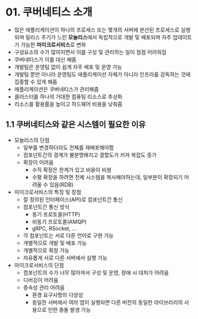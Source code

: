 # 01. 쿠버네티스 소개


* 많은 애플리케이션이 하나의 프로세스 또는 몇개의 서버에 분산된 프로세스로 실행되며 릴리스 주기가 느린 **모놀리스**에서 독립적으로 개발 및 배포되며 자주 업데이트가 가능한 **마이크로서비스**로 변화
* 구성요소의 수가 많아지면서 이를 구성 및 관리하는 일이 점점 어려워짐
* 쿠버네티스가 이를 대신 해줌
* 개발팀은 운영팀 없이 쉽게 자주 배포 및 운영 가능
* 개발팀 뿐만 아니라 운영팀도 애플리케이션 자체가 아니라 인프라를 감독하는 것에 집중할 수 있게 해줌
* 애플리케이션은 쿠버네티스가 관리해줌
* 클러스터를 하나의 거대한 컴퓨팅 리소스로 추상화
* 리소스를 활용률을 높이고 하드웨어 비용을 낮춰줌

## 1.1 쿠버네티스와 같은 시스템이 필요한 이유 
* 모놀리스의 단점
  * 일부를 변경하더라도 전체를 재배포해야함
  * 컴포넌트간의 경계가 불분명해지고 결합도가 커져 복잡도 증가
  * 확장이 어려움
    * 수직 확장은 한계가 있고 비용이 비쌈
    * 수평 확장을 하려면 전체 시스템을 복사해야하는데, 일부분이 확장되기 어려울 수 있음(RDB)
* 마이크로서비스의 특징 및 장점
  * 잘 정의된 인터페이스(API)로 컴포넌트간 통신
  * 컴포넌트간 통신 방식
    * 동기 프로토콜(HTTP)
    * 비동기 프로토콜(AMQP)
    * gRPC, RSocket, ...
  * 각 컴포넌트는 서로 다른 언어로 구현 가능
  * 개별적으로 개발 및 배포 가능
  * 개별적으로 확장 가능
  * 자유롭게 서로 다른 서버에서 실행 가능
* 마이크로서비스의 단점
  * 컴포넌트의 수가 너무 많아져서 구성 및 운영, 장애 시 대처가 어려움
  * 디버깅이 어려움
  * 종속성 관리 어려움
    * 환경 요구사항의 다양성
    * 동일한 서버에서 여러 앱이 실행되면 다른 버전의 동일한 라이브러리의 사용으로 인한 충돌 발생 가능
